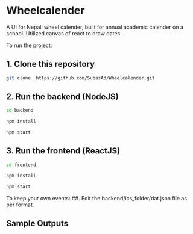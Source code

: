# Wheelcalender
A UI for Nepali wheel calender, built for annual academic calender on a school. Utilized canvas of react to draw dates.

To run the project:

## 1. Clone this repository
```bash
git clone  https://github.com/SubasAd/Wheelcalender.git
```

## 2. Run the backend (NodeJS)
```bash
cd backend
```

```bash
npm install 
```
```bash
npm start 

```
## 3. Run the frontend (ReactJS)

```bash
cd frontend
```


```bash
npm install
```

```bash
npm start
```

To keep your own events:
##. Edit the backend/ics_folder/dat.json file as per format. 

## Sample Outputs




